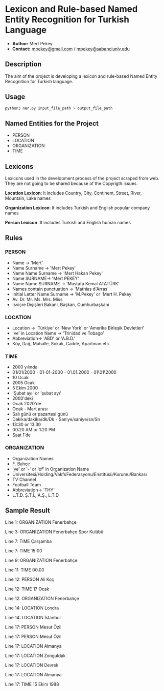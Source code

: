 # Lexicon and Rule-based Named Entity Recognition for Turkish Language

* **Author:** Mert Pekey
* **Contact:** mpekey@gmail.com / mpekey@sabanciuniv.edu

## Description

The aim of the project is developing a lexicon and rule-based Named Entity Recognition for Turkish language.

## Usage

```bash
python3 ner.py input_file_path > output_file_path
```

## Named Entities for the Project

* PERSON
* LOCATION
* ORGANIZATION
* TIME

## Lexicons

Lexicons used in the development process of the project scraped from web. They are not going to be shared because of the Copyrigth issues.

**Location Lexicon**: It includes Country, City, Continent, Street, River, Mountain, Lake names

**Organization Lexicon**: It includes Turkish and English popular company names

**Person Lexicon**: It includes Turkish and English human names

## Rules

### PERSON

* Name -> 'Mert'
* Name Surname -> 'Mert Pekey'
* Name Name Surname -> 'Mert Hakan Pekey'
* Name SURNAME-> 'Mert PEKEY'
* Name Name SURNAME -> 'Mustafa Kemal ATATÜRK'
* Names contain punctuation -> 'Mathias d'Arras'
* Initial Letter Name Surname -> 'M.Pekey' or 'Mert H. Pekey'
* Av. Dr. Mr. Ms. Mrs. Miss
* Isviçre Dışişleri Bakanı, Başkan, Cumhurbaşkanı

### LOCATION

* Location -> 'Türkiye' or 'New York' or 'Amerika Birleşik Devletleri'
* 've' in Location Name -> 'Trinidad ve Tobago'
* Abbreviation-> 'ABD' or 'A.B.D.'
* Köy, Dağ, Mahalle, Sokak, Cadde, Apartman etc.

### TIME

* 2000 yılında
* 01/01/2000 - 01-01-2000 - 01.01.2000 - 01\01\2000
* 10 Ocak
* 2005 Ocak
* 5 Ekim 2000
* 'Şubat ayı' or 'şubat ayı' 
* 2000'deki
* Ocak 2020'de
* Ocak - Mart arası
* Salı günü or pazartesi günü
* Dakika/dakika/dk/Dk - Saniye/saniye/sn/Sn
* 13:30 or 13.30
* 00:20 AM or 1:20 PM
* Saat 1'de

### ORGANIZATION

* Organization Names
* F. Bahçe
* 've' or '-' or 'of' in Organization Name
* Üniversitesi/Holding/Vakfı/Federasyonu/Enstitüsü/Kurumu/Bankası
* TV Channel
* Football Team
* Abbreviation-> 'THY'
* L.T.D. Ş.T.İ., A.Ş., L.T.D

## Sample Result

Line 1: ORGANIZATION Fenerbahçe

Line 3: ORGANIZATION Fenerbahçe Spor Kulübü

Line 7: TIME Çarşamba

Line 7: TIME 15:00

Line 9: ORGANIZATION Fenerbahçe

Line 11: TIME 00.00

Line 12: PERSON Ali Koç

Line 12: TIME 17 Ocak

Line 12: ORGANIZATION Fenerbahçe

Line 14: LOCATION Londra

Line 14: LOCATION İstanbul

Line 17: PERSON Mesut Özil

Line 17: PERSON Mesut Özil

Line 17: LOCATION Almanya

Line 17: LOCATION Zonguldak

Line 17: LOCATION Devrek

Line 17: LOCATION Almanya

Line 17: TIME 15 Ekim 1988



